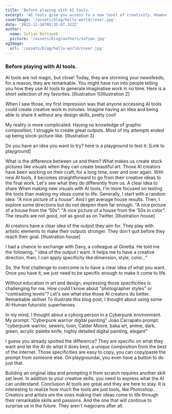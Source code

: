 ```yaml
---
title: 'Before playing with AI tools.'
excerpt: 'AI tools give you access to a new level of creativity. However, the learning curve to reach great output is longer that you might think.'
coverImage: '/assets/blog/hello-world/cover.jpg'
date: '2022-12-16T05:35:07.322Z'
author:
  name: Sofian Bettayeb
  picture: '/assets/blog/authors/sofian.jpg'
ogImage:
  url: '/assets/blog/hello-world/cover.jpg'
---
```


### Before playing with AI tools.

AI tools are not magic, but close! 
Today, they are storming your newsfeeds; for a reason, they are remarkable. You might have run into people telling you how they use AI tools to generate imaginative work in no time. Here is a short selection of my favorites.
[Illustration 1][Illustration 2]

When I saw those, my first impression was that anyone accessing AI tools could create creative work in minutes. Imagine having an idea and being able to share it without any design skills, pretty cool!

My reality is more complicated. Having no knowledge of graphic composition, I struggle to create great outputs. Most of my attempts ended up being stock-picture-like. [Illustration 3]

Do you have an idea you want to try? here is a playground to test it: [Link to playground]

What is the difference between us and them? 
What makes us create stock pictures like visuals when they can create beautiful art. 
Those AI creators have been working on their craft, for a long time, over and over again. With new AI tools, it becomes straightforward to go from their creative ideas to the final work. Let's see what they do differently from us. 
A clear idea to share
When making new visuals with AI tools, I'm more focused on testing the tools than making my ideas come to life. Generally, I start with a random idea:
"A nice picture of a house". And I get average house results.
Then, I explore some directions but do not deepen them far enough.
"A nice picture of a house from the '50s".
"A nice picture of a house from the '50s in color".
The results are not good, not as good as on Twitter. 
[Illustration house]

AI creators have a clear idea of the output they aim for. They play with artistic elements to make their outputs stronger. They don't quit before they reach their goal.
[Illustration house]

I had a chance to exchange with Davy, a colleague at Ginetta. He told me the following, " idea of the output I want. It helps me to have a creative direction, then, I can apply specificity like dimension, style, color..."

So, the first challenge to overcome is to have a clear idea of what you want. Once you have it, we just need to be specific enough to make it come to life.

Without education in art and design, expressing those specificities is challenging for me. How could I know about "photographer styles" or "contrasting levels"? Let's see what else those AI creators do better. 
Remarkable skillset
To illustrate this blog post, I thought about using some AI-Human futuristic superheroes.

In my mind, I thought about a cyborg person in a Cyberpunk environment.
My prompt: "Cyberpunk warrior digital painting"
João Carrapato prompt: "cyberpunk warrior, sewers, toon, Calder Moore, baka art, anime, dark, green, acrylic palette knife, highly detailed digital painting, elegant"

I guess you already spotted the difference? They are specific on what they want and let the AI do what it does best, a unique composition from the best of the internet.
Those specificities are easy to copy, you can copy/paste the prompt from someone else. On playgroundai, you even have a button to do just that. 

Building an original idea and prompting it from scratch requires another skill set level. In addition to your creative skills, you need to express what the AI can understand. 
Conclusion
AI tools are great and they are here to stay. It is interesting to realize how much the tools are just tools, like Photoshop. Creators and artists are the ones making their ideas come to life through their remarkable skills and passions. And the one that will continue to surprise us in the future.
They aren't magicians after all. 
